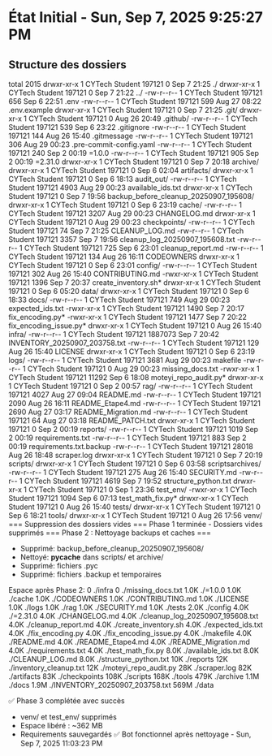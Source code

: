 # État Initial - Sun, Sep  7, 2025  9:25:27 PM
## Structure des dossiers
total 2015
drwxr-xr-x 1 CYTech Student 197121       0 Sep  7 21:25 ./
drwxr-xr-x 1 CYTech Student 197121       0 Sep  7 21:22 ../
-rw-r--r-- 1 CYTech Student 197121     656 Sep  6 22:51 .env
-rw-r--r-- 1 CYTech Student 197121     599 Aug 27 08:22 .env.example
drwxr-xr-x 1 CYTech Student 197121       0 Sep  7 21:25 .git/
drwxr-xr-x 1 CYTech Student 197121       0 Aug 26 20:49 .github/
-rw-r--r-- 1 CYTech Student 197121     539 Sep  6 23:22 .gitignore
-rw-r--r-- 1 CYTech Student 197121     144 Aug 26 15:40 .gitmessage
-rw-r--r-- 1 CYTech Student 197121     306 Aug 29 00:23 .pre-commit-config.yaml
-rw-r--r-- 1 CYTech Student 197121     240 Sep  2 00:19 =1.0.0
-rw-r--r-- 1 CYTech Student 197121     905 Sep  2 00:19 =2.31.0
drwxr-xr-x 1 CYTech Student 197121       0 Sep  7 20:18 archive/
drwxr-xr-x 1 CYTech Student 197121       0 Sep  6 02:04 artifacts/
drwxr-xr-x 1 CYTech Student 197121       0 Sep  6 18:13 audit_out/
-rw-r--r-- 1 CYTech Student 197121    4903 Aug 29 00:23 available_ids.txt
drwxr-xr-x 1 CYTech Student 197121       0 Sep  7 19:56 backup_before_cleanup_20250907_195608/
drwxr-xr-x 1 CYTech Student 197121       0 Sep  6 23:19 cache/
-rw-r--r-- 1 CYTech Student 197121    3207 Aug 29 00:23 CHANGELOG.md
drwxr-xr-x 1 CYTech Student 197121       0 Aug 29 00:23 checkpoints/
-rw-r--r-- 1 CYTech Student 197121      74 Sep  7 21:25 CLEANUP_LOG.md
-rw-r--r-- 1 CYTech Student 197121    3357 Sep  7 19:56 cleanup_log_20250907_195608.txt
-rw-r--r-- 1 CYTech Student 197121     725 Sep  6 23:01 cleanup_report.md
-rw-r--r-- 1 CYTech Student 197121     134 Aug 26 16:11 CODEOWNERS
drwxr-xr-x 1 CYTech Student 197121       0 Sep  6 23:01 config/
-rw-r--r-- 1 CYTech Student 197121     302 Aug 26 15:40 CONTRIBUTING.md
-rwxr-xr-x 1 CYTech Student 197121    1396 Sep  7 20:37 create_inventory.sh*
drwxr-xr-x 1 CYTech Student 197121       0 Sep  6 05:20 data/
drwxr-xr-x 1 CYTech Student 197121       0 Sep  6 18:33 docs/
-rw-r--r-- 1 CYTech Student 197121     749 Aug 29 00:23 expected_ids.txt
-rwxr-xr-x 1 CYTech Student 197121    1490 Sep  7 20:17 fix_encoding.py*
-rwxr-xr-x 1 CYTech Student 197121    1477 Sep  7 20:22 fix_encoding_issue.py*
drwxr-xr-x 1 CYTech Student 197121       0 Aug 26 15:40 infra/
-rw-r--r-- 1 CYTech Student 197121 1887073 Sep  7 20:42 INVENTORY_20250907_203758.txt
-rw-r--r-- 1 CYTech Student 197121     129 Aug 26 15:40 LICENSE
drwxr-xr-x 1 CYTech Student 197121       0 Sep  6 23:19 logs/
-rw-r--r-- 1 CYTech Student 197121    3681 Aug 29 00:23 makefile
-rw-r--r-- 1 CYTech Student 197121       0 Aug 29 00:23 missing_docs.txt
-rwxr-xr-x 1 CYTech Student 197121   11292 Sep  6 18:08 moteyi_repo_audit.py*
drwxr-xr-x 1 CYTech Student 197121       0 Sep  2 00:57 rag/
-rw-r--r-- 1 CYTech Student 197121    4027 Aug 27 09:04 README.md
-rw-r--r-- 1 CYTech Student 197121    2090 Aug 26 16:11 README_Etape4.md
-rw-r--r-- 1 CYTech Student 197121    2690 Aug 27 03:17 README_Migration.md
-rw-r--r-- 1 CYTech Student 197121      64 Aug 27 03:18 README_PATCH.txt
drwxr-xr-x 1 CYTech Student 197121       0 Sep  2 00:19 reports/
-rw-r--r-- 1 CYTech Student 197121    1019 Sep  2 00:19 requirements.txt
-rw-r--r-- 1 CYTech Student 197121     883 Sep  2 00:19 requirements.txt.backup
-rw-r--r-- 1 CYTech Student 197121   28018 Aug 26 18:48 scraper.log
drwxr-xr-x 1 CYTech Student 197121       0 Sep  7 20:19 scripts/
drwxr-xr-x 1 CYTech Student 197121       0 Sep  6 03:58 scriptsarchives/
-rw-r--r-- 1 CYTech Student 197121     275 Aug 26 15:40 SECURITY.md
-rw-r--r-- 1 CYTech Student 197121    4619 Sep  7 19:52 structure_python.txt
drwxr-xr-x 1 CYTech Student 197121       0 Sep  1 23:36 test_env/
-rwxr-xr-x 1 CYTech Student 197121    1094 Sep  6 07:13 test_math_fix.py*
drwxr-xr-x 1 CYTech Student 197121       0 Aug 26 15:40 tests/
drwxr-xr-x 1 CYTech Student 197121       0 Sep  6 18:21 tools/
drwxr-xr-x 1 CYTech Student 197121       0 Aug 26 17:56 venv/
=== Suppression des dossiers vides ===
Phase 1 terminée - Dossiers vides supprimés
=== Phase 2 : Nettoyage backups et caches ===
- Supprimé: backup_before_cleanup_20250907_195608/
- Nettoyé: __pycache__ dans scripts/ et archive/
- Supprimé: fichiers .pyc
- Supprimé: fichiers .backup et temporaires

Espace après Phase 2:
0	./infra
0	./missing_docs.txt
1.0K	./=1.0.0
1.0K	./cache
1.0K	./CODEOWNERS
1.0K	./CONTRIBUTING.md
1.0K	./LICENSE
1.0K	./logs
1.0K	./rag
1.0K	./SECURITY.md
1.0K	./tests
2.0K	./config
4.0K	./=2.31.0
4.0K	./CHANGELOG.md
4.0K	./cleanup_log_20250907_195608.txt
4.0K	./cleanup_report.md
4.0K	./create_inventory.sh
4.0K	./expected_ids.txt
4.0K	./fix_encoding.py
4.0K	./fix_encoding_issue.py
4.0K	./makefile
4.0K	./README.md
4.0K	./README_Etape4.md
4.0K	./README_Migration.md
4.0K	./requirements.txt
4.0K	./test_math_fix.py
8.0K	./available_ids.txt
8.0K	./CLEANUP_LOG.md
8.0K	./structure_python.txt
10K	./reports
12K	./inventory_cleanup.txt
12K	./moteyi_repo_audit.py
28K	./scraper.log
82K	./artifacts
83K	./checkpoints
108K	./scripts
168K	./tools
479K	./archive
1.1M	./docs
1.9M	./INVENTORY_20250907_203758.txt
569M	./data

✅ Phase 3 complétée avec succès
- venv/ et test_env/ supprimés
- Espace libéré : ~362 MB
- Requirements sauvegardés
✅ Bot fonctionnel après nettoyage - Sun, Sep  7, 2025 11:03:23 PM
